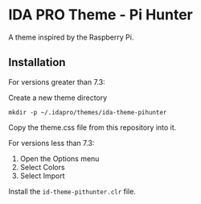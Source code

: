 # IDA PRO Theme - Pi Hunter

A theme inspired by the Raspberry Pi.

## Installation

For versions greater than 7.3:

Create a new theme directory

```
mkdir -p ~/.idapro/themes/ida-theme-pihunter
```

Copy the theme.css file from this repository into it.

For versions less than 7.3:

1. Open the Options menu
2. Select Colors
3. Select Import

Install the `id-theme-pithunter.clr` file.


